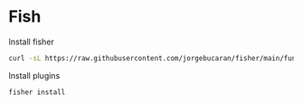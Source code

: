 # Fish

Install fisher
```sh
curl -sL https://raw.githubusercontent.com/jorgebucaran/fisher/main/functions/fisher.fish | source && fisher install jorgebucaran/fisher
```

Install plugins
```sh
fisher install
```
